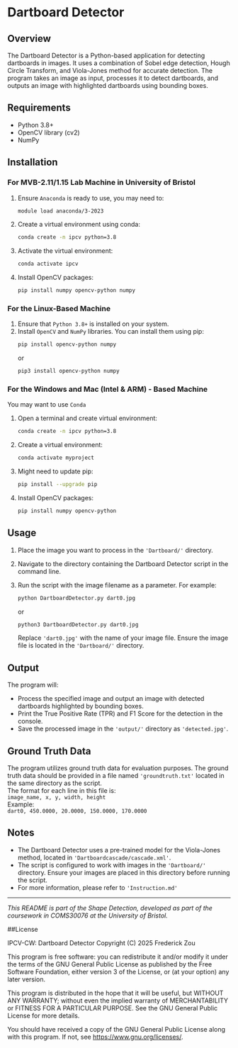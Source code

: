 # Dartboard Detector

## Overview
The Dartboard Detector is a Python-based application for detecting dartboards in images. It uses a combination of Sobel edge detection, Hough Circle Transform, and Viola-Jones method for accurate detection. The program takes an image as input, processes it to detect dartboards, and outputs an image with highlighted dartboards using bounding boxes.

## Requirements
- Python 3.8+
- OpenCV library (cv2)
- NumPy

## Installation
### For MVB-2.11/1.15 Lab Machine in University of Bristol
1. Ensure ```Anaconda``` is ready to use, you may need to:  
   ```bash
   module load anaconda/3-2023
   ```
2. Create a virtual environment using conda:  
   ```bash
   conda create -n ipcv python=3.8
   ```
3. Activate the virtual environment:  
   ```bash
   conda activate ipcv
   ```
4. Install OpenCV packages:  
   ```bash
   pip install numpy opencv-python numpy
   ```

### For the Linux-Based Machine
1. Ensure that ```Python 3.8+``` is installed on your system.  
2. Install ```OpenCV``` and ```NumPy``` libraries. You can install them using pip:  
   ```bash
   pip install opencv-python numpy
   ```  
   or  
   ```bash
   pip3 install opencv-python numpy
   ```  
   
### For the Windows and Mac (Intel & ARM) - Based Machine
You may want to use ```Conda```  
1. Open a terminal and create virtual environment:  
    ```bash 
    conda create -n ipcv python=3.8
    ```  
2. Create a virtual environment:  
    ```bash
    conda activate myproject
    ```  
3. Might need to update pip:  
    ```bash
    pip install --upgrade pip
    ```  
4. Install OpenCV packages:  
    ```bash
    pip install numpy opencv-python
    ```  

## Usage
1. Place the image you want to process in the `````'Dartboard/'````` directory.  
2. Navigate to the directory containing the Dartboard Detector script in the command line.  
3. Run the script with the image filename as a parameter. For example:  
   ```bash
   python DartboardDetector.py dart0.jpg
   ```  
   or  
    ```bash
    python3 DartboardDetector.py dart0.jpg
   ```  
   
   Replace `````'dart0.jpg'````` with the name of your image file. Ensure the image file is located in the `````'Dartboard/'````` directory.

## Output
The program will:  
- Process the specified image and output an image with detected dartboards highlighted by bounding boxes.  
- Print the True Positive Rate (TPR) and F1 Score for the detection in the console.  
- Save the processed image in the `````'output/'````` directory as `````'detected.jpg'`````.  

## Ground Truth Data
The program utilizes ground truth data for evaluation purposes. The ground truth data should be
provided in a file named `````'groundtruth.txt'````` located in the same directory as the script.  
The format for each line in this file is:  
```image_name, x, y, width, height```  
Example:  
```dart0, 450.0000, 20.0000, 150.0000, 170.0000```  

## Notes
- The Dartboard Detector uses a pre-trained model for the Viola-Jones method, located in `````'Dartboardcascade/cascade.xml'`````.
- The script is configured to work with images in the `````'Dartboard/'````` directory. Ensure your images are placed
  in this directory before running the script.
- For more information, please refer to `````'Instruction.md'`````

---
*This README is part of the Shape Detection, developed as part of the coursework in COMS30076 at the University of Bristol.*

##License

IPCV-CW: Dartboard Detector  Copyright (C) 2025  Frederick Zou

This program is free software: you can redistribute it and/or modify
it under the terms of the GNU General Public License as published by
the Free Software Foundation, either version 3 of the License, or
(at your option) any later version.

This program is distributed in the hope that it will be useful,
but WITHOUT ANY WARRANTY; without even the implied warranty of
MERCHANTABILITY or FITNESS FOR A PARTICULAR PURPOSE.  See the
GNU General Public License for more details.

You should have received a copy of the GNU General Public License
along with this program.  If not, see <https://www.gnu.org/licenses/>.

